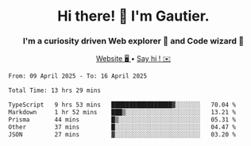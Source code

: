 <h1 align="center">Hi there! 👋 I'm Gautier.</h1>
<h3 align="center">I'm a curiosity driven Web explorer 🚀 and Code wizard 🧙</h3>

<p align="center">
  <a href="https://xisabla.github.io/">Website 🖥️ </a> •
  <a href="mailto:xisabla.dev@gmail.com">Say hi ! ✉️</a>
</p>

<!--START_SECTION:waka-->

```txt
From: 09 April 2025 - To: 16 April 2025

Total Time: 13 hrs 29 mins

TypeScript   9 hrs 53 mins   █████████████████▓░░░░░░░   70.04 %
Markdown     1 hr 52 mins    ███▒░░░░░░░░░░░░░░░░░░░░░   13.21 %
Prisma       44 mins         █▒░░░░░░░░░░░░░░░░░░░░░░░   05.31 %
Other        37 mins         █░░░░░░░░░░░░░░░░░░░░░░░░   04.47 %
JSON         27 mins         ▓░░░░░░░░░░░░░░░░░░░░░░░░   03.20 %
```

<!--END_SECTION:waka-->

